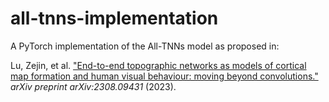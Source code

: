 # all-tnns-implementation

A PyTorch implementation of the All-TNNs model as proposed in:

Lu, Zejin, et al. ["End-to-end topographic networks as models of cortical map formation and human visual behaviour: moving beyond convolutions."](https://arxiv.org/pdf/2308.09431.pdf) *arXiv preprint arXiv:2308.09431* (2023).
